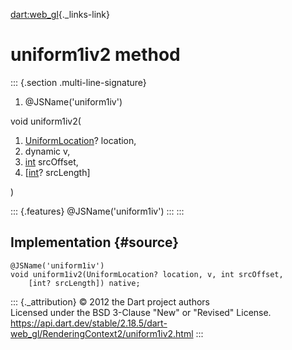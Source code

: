 [dart:web\_gl](../../dart-web_gl/dart-web_gl-library){._links-link}

uniform1iv2 method
==================

::: {.section .multi-line-signature}
<div>

1.  \@JSName(\'uniform1iv\')

</div>

void uniform1iv2(

1.  [UniformLocation](../uniformlocation-class)? location,
2.  dynamic v,
3.  [int](../../dart-core/int-class) srcOffset,
4.  \[[int](../../dart-core/int-class)? srcLength\]

)

::: {.features}
\@JSName(\'uniform1iv\')
:::
:::

Implementation {#source}
--------------

``` {.language-dart data-language="dart"}
@JSName('uniform1iv')
void uniform1iv2(UniformLocation? location, v, int srcOffset,
    [int? srcLength]) native;
```

::: {._attribution}
© 2012 the Dart project authors\
Licensed under the BSD 3-Clause \"New\" or \"Revised\" License.\
<https://api.dart.dev/stable/2.18.5/dart-web_gl/RenderingContext2/uniform1iv2.html>
:::
